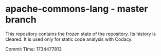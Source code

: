 # apache-commons-lang - master branch

This repository contains the frozen state of the repository.
Its history is cleared. It is used only for static code
analysis with Codacy.

Commit Time: 1734477813